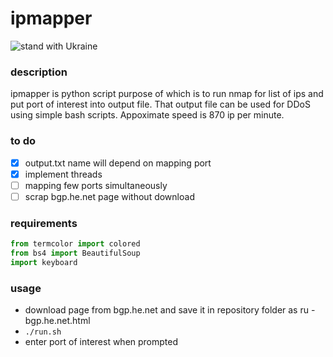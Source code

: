 # ipmapper

![stand with Ukraine](https://badgen.net/badge/stand%20with/UKRAINE/?color=0057B8&labelColor=FFD700)

### description

ipmapper is python script purpose of which is to run nmap for list of ips and put port of interest into output file. 
That output file can be used for DDoS using simple bash scripts.
Appoximate speed is 870 ip per minute.

### to do
- [x] output.txt name will depend on mapping port
- [x] implement threads
- [ ] mapping few ports simultaneously
- [ ] scrap bgp.he.net page without download

### requirements
```python
from termcolor import colored 
from bs4 import BeautifulSoup
import keyboard
```

### usage

* download page from bgp.he.net and save it in repository folder as ru - bgp.he.net.html
* ``` ./run.sh ```
* enter port of interest when prompted
